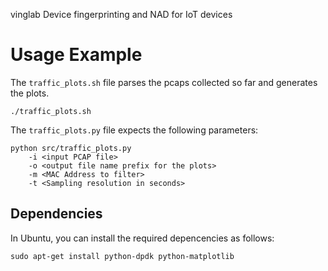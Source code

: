 vinglab
Device fingerprinting and NAD for IoT devices

# Usage Example

The ``traffic_plots.sh`` file parses the pcaps collected so far and generates the plots.

    ./traffic_plots.sh
    
The ``traffic_plots.py`` file expects the following parameters:

    python src/traffic_plots.py 
        -i <input PCAP file>
        -o <output file name prefix for the plots>
        -m <MAC Address to filter>
        -t <Sampling resolution in seconds>
    
## Dependencies

In Ubuntu, you can install the required depencencies as follows:
    
    sudo apt-get install python-dpdk python-matplotlib

